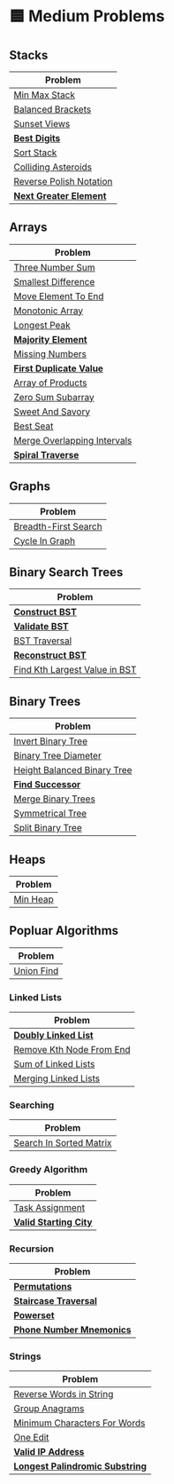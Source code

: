 # 🟦 Medium Problems

## Stacks

| Problem                                               |
| ----------------------------------------------------- |
| [Min Max Stack](./minMaxStack.py)                     |
| [Balanced Brackets](./balancedBrackets.py)            |
| [Sunset Views](./sunsetViews.py)                      |
| **[Best Digits](./bestDigits.py)**                    |
| [Sort Stack](./sortStack.py)                          |
| [Colliding Asteroids](./collidingAsteroids.py)        |
| [Reverse Polish Notation](./reversePolishNotation.py) |
| **[Next Greater Element](./nextGreaterElement.py)**   |

## Arrays

| Problem                                                       |
| ------------------------------------------------------------- |
| [Three Number Sum](./threeNumberSum.py)                       |
| [Smallest Difference](./smallestDifference.py)                |
| [Move Element To End](./moveElementToEnd.py)                  |
| [Monotonic Array](./isMonotonic.py)                           |
| [Longest Peak](./longestPeak.py)                              |
| **[Majority Element](./majorityElement.py)**                  |
| [Missing Numbers](./missingNumbers.py)                        |
| **[First Duplicate Value](./firstDuplicateValue.py)**         |
| [Array of Products](./arrayOfProducts.py)                     |
| [Zero Sum Subarray](./zeroSumSubarray.py)                     |
| [Sweet And Savory](./sweetAndSavory.py)                       |
| [Best Seat](./bestSeat.py)                                    |
| [Merge Overlapping Intervals](./mergeOverlappingIntervals.py) |
| **[Spiral Traverse](./spiralTraverse.py)**                    |

## Graphs

| Problem                                         |
| ----------------------------------------------- |
| [Breadth-First Search](./breadthFirstSearch.py) |
| [Cycle In Graph](./cycleInGraph.py)             |

## Binary Search Trees

| Problem                                                        |
| -------------------------------------------------------------- |
| **[Construct BST](./constructBST.py)**                         |
| **[Validate BST](./validateBst.py)**                           |
| [BST Traversal](./bstTraversal.py)                             |
| **[Reconstruct BST](./reconstructBst.py)**                     |
| [Find Kth Largest Value in BST](./findKthLargestValueInBst.py) |

## Binary Trees

| Problem                                                      |
| ------------------------------------------------------------ |
| [Invert Binary Tree](./invertBinaryTree.py)                  |
| [Binary Tree Diameter](./binaryTreeDiameter.py)              |
| [Height Balanced Binary Tree](./heightBalancedBinaryTree.py) |
| **[Find Successor](./findSuccessor.py)**                     |
| [Merge Binary Trees](./mergeBinaryTrees.py)                  |
| [Symmetrical Tree](./symmetricalTree.py)                     |
| [Split Binary Tree](./splitBinaryTree.py)                    |

## Heaps

| Problem                  |
| ------------------------ |
| [Min Heap](./minHeap.py) |

## Popluar Algorithms

| Problem                      |
| ---------------------------- |
| [Union Find](./unionFind.py) |

### Linked Lists

| Problem                                               |
| ----------------------------------------------------- |
| **[Doubly Linked List](./doublyLinkedList.py)**       |
| [Remove Kth Node From End](./removeKthNodeFromEnd.py) |
| [Sum of Linked Lists](./sumOfLinkedLists.py)          |
| [Merging Linked Lists](./mergingLinkedLists.py)       |

### Searching

| Problem                                            |
| -------------------------------------------------- |
| [Search In Sorted Matrix](searchInSortedMatrix.py) |

### Greedy Algorithm

| Problem                                           |
| ------------------------------------------------- |
| [Task Assignment](./taskAssignment.py)            |
| **[Valid Starting City](./validStartingCity.py)** |

### Recursion

| Problem                                                 |
| ------------------------------------------------------- |
| **[Permutations](./permutations.py)**                   |
| **[Staircase Traversal](./staircaseTraversal.py)**      |
| **[Powerset](./powerset.py)**                           |
| **[Phone Number Mnemonics](./phoneNumberMnemonics.py)** |

### Strings

| Problem                                                               |
| --------------------------------------------------------------------- |
| [Reverse Words in String](./reverseWordsInString.py)                  |
| [Group Anagrams](./groupAnagrams.py)                                  |
| [Minimum Characters For Words](./minimumCharactersForWords.py)        |
| [One Edit](./oneEdit.py)                                              |
| **[Valid IP Address](./validIPAddresses.py)**                         |
| **[Longest Palindromic Substring](./longestPalindromicSubstring.py)** |
